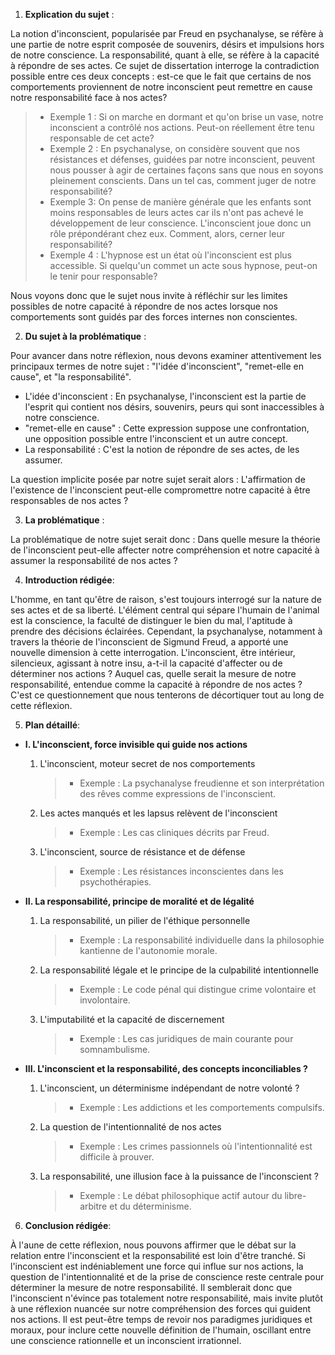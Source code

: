 1. **Explication du sujet** :

La notion d'inconscient, popularisée par Freud en psychanalyse, se réfère à une partie de notre esprit composée de souvenirs, désirs et impulsions hors de notre conscience. La responsabilité, quant à elle, se réfère à la capacité à répondre de ses actes. Ce sujet de dissertation interroge la contradiction possible entre ces deux concepts : est-ce que le fait que certains de nos comportements proviennent de notre inconscient peut remettre en cause notre responsabilité face à nos actes?

> - Exemple 1 : Si on marche en dormant et qu'on brise un vase, notre inconscient a contrôlé nos actions. Peut-on réellement être tenu responsable de cet acte?
> - Exemple 2 : En psychanalyse, on considère souvent que nos résistances et défenses, guidées par notre inconscient, peuvent nous pousser à agir de certaines façons sans que nous en soyons pleinement conscients. Dans un tel cas, comment juger de notre responsabilité?
> - Exemple 3: On pense de manière générale que les enfants sont moins responsables de leurs actes car ils n'ont pas achevé le développement de leur conscience. L'inconscient joue donc un rôle prépondérant chez eux. Comment, alors, cerner leur responsabilité?
> - Exemple 4 : L'hypnose est un état où l'inconscient est plus accessible. Si quelqu'un commet un acte sous hypnose, peut-on le tenir pour responsable?

Nous voyons donc que le sujet nous invite à réfléchir sur les limites possibles de notre capacité à répondre de nos actes lorsque nos comportements sont guidés par des forces internes non conscientes.


2. **Du sujet à la problématique** :

Pour avancer dans notre réflexion, nous devons examiner attentivement les principaux termes de notre sujet : "l'idée d'inconscient", "remet-elle en cause", et "la responsabilité".

- L'idée d'inconscient : En psychanalyse, l'inconscient est la partie de l'esprit qui contient nos désirs, souvenirs, peurs qui sont inaccessibles à notre conscience.
- "remet-elle en cause" : Cette expression suppose une confrontation, une opposition possible entre l'inconscient et un autre concept.
- La responsabilité : C'est la notion de répondre de ses actes, de les assumer.

La question implicite posée par notre sujet serait alors : L'affirmation de l'existence de l'inconscient peut-elle compromettre notre capacité à être responsables de nos actes ?

3. **La problématique** :

La problématique de notre sujet serait donc : Dans quelle mesure la théorie de l'inconscient peut-elle affecter notre compréhension et notre capacité à assumer la responsabilité de nos actes ?

4. **Introduction rédigée**: 

L'homme, en tant qu'être de raison, s'est toujours interrogé sur la nature de ses actes et de sa liberté. L'élément central qui sépare l'humain de l'animal est la conscience, la faculté de distinguer le bien du mal, l'aptitude à prendre des décisions éclairées. Cependant, la psychanalyse, notamment à travers la théorie de l'inconscient de Sigmund Freud, a apporté une nouvelle dimension à cette interrogation. L'inconscient, être intérieur, silencieux, agissant à notre insu, a-t-il la capacité d'affecter ou de déterminer nos actions ? Auquel cas, quelle serait la mesure de notre responsabilité, entendue comme la capacité à répondre de nos actes ? C'est ce questionnement que nous tenterons de décortiquer tout au long de cette réflexion.

5. **Plan détaillé**:

* **I. L'inconscient, force invisible qui guide nos actions**

    1. L'inconscient, moteur secret de nos comportements
          > - Exemple : La psychanalyse freudienne et son interprétation des rêves comme expressions de l'inconscient.
    
    2. Les actes manqués et les lapsus relèvent de l'inconscient
          > - Exemple : Les cas cliniques décrits par Freud.
          
    3. L'inconscient, source de résistance et de défense
          > - Exemple : Les résistances inconscientes dans les psychothérapies.

* **II. La responsabilité, principe de moralité et de légalité**

    1. La responsabilité, un pilier de l'éthique personnelle
          > - Exemple : La responsabilité individuelle dans la philosophie kantienne de l'autonomie morale. 
    
    2.  La responsabilité légale et le principe de la culpabilité intentionnelle
          > - Exemple : Le code pénal qui distingue crime volontaire et involontaire.
          
    3.  L'imputabilité et la capacité de discernement
          > - Exemple : Les cas juridiques de main courante pour somnambulisme.

* **III. L'inconscient et la responsabilité, des concepts inconciliables ?**

    1. L'inconscient, un déterminisme indépendant de notre volonté ?
          > - Exemple : Les addictions et les comportements compulsifs.

    2.  La question de l'intentionnalité de nos actes
          > - Exemple : Les crimes passionnels où l'intentionnalité est difficile à prouver.
          
    3.  La responsabilité, une illusion face à la puissance de l'inconscient ?
          > - Exemple : Le débat philosophique actif autour du libre-arbitre et du déterminisme.

6. **Conclusion rédigée**: 

À l'aune de cette réflexion, nous pouvons affirmer que le débat sur la relation entre l'inconscient et la responsabilité est loin d'être tranché. Si l'inconscient est indéniablement une force qui influe sur nos actions, la question de l'intentionnalité et de la prise de conscience reste centrale pour déterminer la mesure de notre responsabilité. Il semblerait donc que l'inconscient n'évince pas totalement notre responsabilité, mais invite plutôt à une réflexion nuancée sur notre compréhension des forces qui guident nos actions. Il est peut-être temps de revoir nos paradigmes juridiques et moraux, pour inclure cette nouvelle définition de l'humain, oscillant entre une conscience rationnelle et un inconscient irrationnel.
